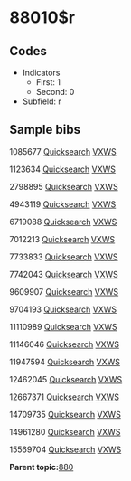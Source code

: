 # 88010$r

## Codes

-   Indicators
    -   First: 1
    -   Second: 0
-   Subfield: r

## Sample bibs

1085677 [Quicksearch](https://search.library.yale.edu/catalog/1085677) [VXWS](http://prodorbis.library.yale.edu:7014/vxws/GetHoldingsService?bibId=1085677)

1123634 [Quicksearch](https://search.library.yale.edu/catalog/1123634) [VXWS](http://prodorbis.library.yale.edu:7014/vxws/GetHoldingsService?bibId=1123634)

2798895 [Quicksearch](https://search.library.yale.edu/catalog/2798895) [VXWS](http://prodorbis.library.yale.edu:7014/vxws/GetHoldingsService?bibId=2798895)

4943119 [Quicksearch](https://search.library.yale.edu/catalog/4943119) [VXWS](http://prodorbis.library.yale.edu:7014/vxws/GetHoldingsService?bibId=4943119)

6719088 [Quicksearch](https://search.library.yale.edu/catalog/6719088) [VXWS](http://prodorbis.library.yale.edu:7014/vxws/GetHoldingsService?bibId=6719088)

7012213 [Quicksearch](https://search.library.yale.edu/catalog/7012213) [VXWS](http://prodorbis.library.yale.edu:7014/vxws/GetHoldingsService?bibId=7012213)

7733833 [Quicksearch](https://search.library.yale.edu/catalog/7733833) [VXWS](http://prodorbis.library.yale.edu:7014/vxws/GetHoldingsService?bibId=7733833)

7742043 [Quicksearch](https://search.library.yale.edu/catalog/7742043) [VXWS](http://prodorbis.library.yale.edu:7014/vxws/GetHoldingsService?bibId=7742043)

9609907 [Quicksearch](https://search.library.yale.edu/catalog/9609907) [VXWS](http://prodorbis.library.yale.edu:7014/vxws/GetHoldingsService?bibId=9609907)

9704193 [Quicksearch](https://search.library.yale.edu/catalog/9704193) [VXWS](http://prodorbis.library.yale.edu:7014/vxws/GetHoldingsService?bibId=9704193)

11110989 [Quicksearch](https://search.library.yale.edu/catalog/11110989) [VXWS](http://prodorbis.library.yale.edu:7014/vxws/GetHoldingsService?bibId=11110989)

11146046 [Quicksearch](https://search.library.yale.edu/catalog/11146046) [VXWS](http://prodorbis.library.yale.edu:7014/vxws/GetHoldingsService?bibId=11146046)

11947594 [Quicksearch](https://search.library.yale.edu/catalog/11947594) [VXWS](http://prodorbis.library.yale.edu:7014/vxws/GetHoldingsService?bibId=11947594)

12462045 [Quicksearch](https://search.library.yale.edu/catalog/12462045) [VXWS](http://prodorbis.library.yale.edu:7014/vxws/GetHoldingsService?bibId=12462045)

12667371 [Quicksearch](https://search.library.yale.edu/catalog/12667371) [VXWS](http://prodorbis.library.yale.edu:7014/vxws/GetHoldingsService?bibId=12667371)

14709735 [Quicksearch](https://search.library.yale.edu/catalog/14709735) [VXWS](http://prodorbis.library.yale.edu:7014/vxws/GetHoldingsService?bibId=14709735)

14961280 [Quicksearch](https://search.library.yale.edu/catalog/14961280) [VXWS](http://prodorbis.library.yale.edu:7014/vxws/GetHoldingsService?bibId=14961280)

15569704 [Quicksearch](https://search.library.yale.edu/catalog/15569704) [VXWS](http://prodorbis.library.yale.edu:7014/vxws/GetHoldingsService?bibId=15569704)

**Parent topic:**[880](../../tags/880/880.md)

